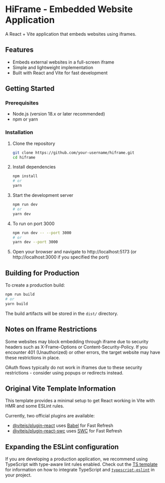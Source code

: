 # HiFrame - Embedded Website Application

A React + Vite application that embeds websites using iframes.

## Features

- Embeds external websites in a full-screen iframe
- Simple and lightweight implementation
- Built with React and Vite for fast development

## Getting Started

### Prerequisites

- Node.js (version 18.x or later recommended)
- npm or yarn

### Installation

1. Clone the repository
   ```bash
   git clone https://github.com/your-username/hiframe.git
   cd hiframe
   ```

2. Install dependencies
   ```bash
   npm install
   # or
   yarn
   ```

3. Start the development server
   ```bash
   npm run dev
   # or
   yarn dev
   ```

4. To run on port 3000
   ```bash
   npm run dev -- --port 3000
   # or
   yarn dev --port 3000
   ```

5. Open your browser and navigate to http://localhost:5173 (or http://localhost:3000 if you specified the port)

## Building for Production

To create a production build:

```bash
npm run build
# or
yarn build
```

The build artifacts will be stored in the `dist/` directory.

## Notes on Iframe Restrictions

Some websites may block embedding through iframe due to security headers such as X-Frame-Options or Content-Security-Policy. If you encounter 401 (Unauthorized) or other errors, the target website may have these restrictions in place.

OAuth flows typically do not work in iframes due to these security restrictions - consider using popups or redirects instead.

## Original Vite Template Information

This template provides a minimal setup to get React working in Vite with HMR and some ESLint rules.

Currently, two official plugins are available:

- [@vitejs/plugin-react](https://github.com/vitejs/vite-plugin-react/blob/main/packages/plugin-react) uses [Babel](https://babeljs.io/) for Fast Refresh
- [@vitejs/plugin-react-swc](https://github.com/vitejs/vite-plugin-react/blob/main/packages/plugin-react-swc) uses [SWC](https://swc.rs/) for Fast Refresh

## Expanding the ESLint configuration

If you are developing a production application, we recommend using TypeScript with type-aware lint rules enabled. Check out the [TS template](https://github.com/vitejs/vite/tree/main/packages/create-vite/template-react-ts) for information on how to integrate TypeScript and [`typescript-eslint`](https://typescript-eslint.io) in your project.
